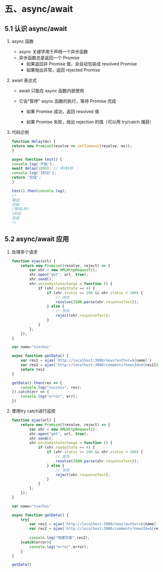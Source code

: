 # 五、async/await



## 5.1 认识 async/await

1. async 函数

    - async 关键字用于声明一个异步函数
    - 异步函数总是返回一个 Promise
        - 如果返回非 Promise 值，会自动包装成 resolved Promise
        - 如果抛出异常，返回 rejected Promise


2. await 表达式

    - await 只能在 async 函数内部使用

    - 它会"暂停" async 函数的执行，等待 Promise 完成

        - 如果 Promise 成功，返回 resolved 值

        - 如果 Promise 失败，抛出 rejection 的值（可以用 try/catch 捕获）

3. 代码示例

    ```js
    function delay(ms) {
    return new Promise(resolve => setTimeout(resolve, ms));
    }

    async function test() {
    console.log('开始');
    await delay(1000); // 等待1秒
    console.log('1秒后');
    return '完成';
    }

    test().then(console.log); 
    /*
    输出:
    开始
    (等待1秒)
    1秒后
    完成
    */
    ```

## 5.2 async/await 应用

1. 处理多个请求

    ```js
    function ajax(url) {
        return new Promise((resolve, reject) => {
            var xhr = new XMLHttpRequest();
            xhr.open("get", url, true);
            xhr.send();
            xhr.onreadystatechange = function () {
                if (xhr.readyState == 4) {
                    if (xhr.status >= 200 && xhr.status < 300) {
                        // 成功
                        resolve(JSON.parse(xhr.responseText));
                    } else {
                        // 失败
                        reject(xhr.responseText);
                    }
                }
            };
        });
    }

    var name="tiechui"

    async function getData() {
        var res1 = ajax(`http://localhost:3000/news?author=${name}`)
        var res2 = ajax(`http://localhost:3000/comments?newsId=${res1[0].id}`)
        return res2
    }

    getData().then(res => {
        console.log("success", res);
    }).catch(err => {
        console.log("error", err);
    })
    ```

2. 使用try catch进行监控

    ```js
    function ajax(url) {
        return new Promise((resolve, reject) => {
            var xhr = new XMLHttpRequest();
            xhr.open("get", url, true);
            xhr.send();
            xhr.onreadystatechange = function () {
                if (xhr.readyState == 4) {
                    if (xhr.status >= 200 && xhr.status < 300) {
                        // 成功
                        resolve(JSON.parse(xhr.responseText));
                    } else {
                        // 失败
                        reject(xhr.responseText);
                    }
                }
            };
        });
    }

    var name="tiechui"

    async function getData() {
        try{
            var res1 = ajax(`http://localhost:3000/news?author=${name}`)
            var res2 = ajax(`http://localhost:3000/comments?newsId=${res1[0].id}`)
        
            console.log("构建页面",res2);
        }catch(error){
            console.log("error",error);
        }
    }

    getData()
    ```